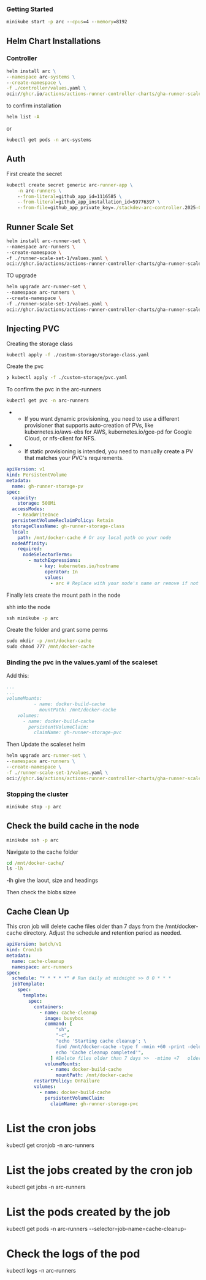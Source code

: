 ### Getting Started

```cmd
minikube start -p arc --cpus=4 --memory=8192
```

## Helm Chart Installations

### Controller

```cmd
helm install arc \
--namespace arc-systems \
--create-namespace \
-f ./controller/values.yaml \
oci://ghcr.io/actions/actions-runner-controller-charts/gha-runner-scale-set-controller
```

to confirm installation

```sh
helm list -A
```

or

```sh
kubectl get pods -n arc-systems
```

## Auth

First create the secret

```cmd
kubectl create secret generic arc-runner-app \
    -n arc-runners \
    --from-literal=github_app_id=1116585 \
    --from-literal=github_app_installation_id=59776397 \
    --from-file=github_app_private_key=./stackdev-arc-controller.2025-01-19.private-key.pem
```

## Runner Scale Set

```sh
helm install arc-runner-set \
--namespace arc-runners \
--create-namespace \
-f ./runner-scale-set-1/values.yaml \
oci://ghcr.io/actions/actions-runner-controller-charts/gha-runner-scale-set
```

TO upgrade

```sh
helm upgrade arc-runner-set \
--namespace arc-runners \
--create-namespace \
-f ./runner-scale-set-1/values.yaml \
oci://ghcr.io/actions/actions-runner-controller-charts/gha-runner-scale-set
```

## Injecting PVC

Creating the storage class

```sh
kubectl apply -f ./custom-storage/storage-class.yaml
```

Create the pvc

```sh
❯ kubectl apply -f ./custom-storage/pvc.yaml
```

To confirm the pvc in the arc-runners

```sh
kubectl get pvc -n arc-runners
```

- - If you want dynamic provisioning, you need to use a different provisioner that supports auto-creation of PVs, like kubernetes.io/aws-ebs for AWS, kubernetes.io/gce-pd for Google Cloud, or nfs-client for NFS.
- - If static provisioning is intended, you need to manually create a PV that matches your PVC's requirements.

```yml
apiVersion: v1
kind: PersistentVolume
metadata:
  name: gh-runner-storage-pv
spec:
  capacity:
    storage: 500Mi
  accessModes:
    - ReadWriteOnce
  persistentVolumeReclaimPolicy: Retain
  storageClassName: gh-runner-storage-class
  local:
    path: /mnt/docker-cache # Or any local path on your node
  nodeAffinity:
    required:
      nodeSelectorTerms:
        - matchExpressions:
            - key: kubernetes.io/hostname
              operator: In
              values:
                - arc # Replace with your node's name or remove if not needed
```

Finally lets create the mount path in the node

shh into the node

```cmd
ssh minikube -p arc
```

Create the folder and grant some perms

```cmd
sudo mkdir -p /mnt/docker-cache
sudo chmod 777 /mnt/docker-cache
```

### Binding the pvc in the values.yaml of the scaleset

Add this:

```yml
...
...
volumeMounts:
          - name: docker-build-cache
            mountPath: /mnt/docker-cache
    volumes:
      - name: docker-build-cache
        persistentVolumeClaim:
          claimName: gh-runner-storage-pvc
```

Then Update the scaleset helm

```cmd
helm upgrade arc-runner-set \
--namespace arc-runners \
--create-namespace \
-f ./runner-scale-set-1/values.yaml \
oci://ghcr.io/actions/actions-runner-controller-charts/gha-runner-scale-set

```

### Stopping the cluster

```cmd
minikube stop -p arc
```

## Check the build cache in the node

```cmd
minikube ssh -p arc
```

Navigate to the cache folder

```cmd
cd /mnt/docker-cache/
ls -lh
```

-lh give the laout, size and headings

Then check the blobs sizee

## Cache Clean Up

This cron job will delete cache files older than 7 days from the /mnt/docker-cache directory. Adjust the schedule and retention period as needed.

```yaml
apiVersion: batch/v1
kind: CronJob
metadata:
  name: cache-cleanup
  namespace: arc-runners
spec:
  schedule: "* * * * *" # Run daily at midnight >> 0 0 * * *
  jobTemplate:
    spec:
      template:
        spec:
          containers:
            - name: cache-cleanup
              image: busybox
              command: [
                  "sh",
                  "-c",
                  "echo 'Starting cache cleanup'; \
                  find /mnt/docker-cache -type f -mmin +60 -print -delete; \
                  echo 'Cache cleanup completed'",
                ] #Delete files older than 7 days >>  -mtime +7   older than 60m >> -mmin +60
              volumeMounts:
                - name: docker-build-cache
                  mountPath: /mnt/docker-cache
          restartPolicy: OnFailure
          volumes:
            - name: docker-build-cache
              persistentVolumeClaim:
                claimName: gh-runner-storage-pvc
```

# List the cron jobs

kubectl get cronjob -n arc-runners

# List the jobs created by the cron job

kubectl get jobs -n arc-runners

# List the pods created by the job

kubectl get pods -n arc-runners --selector=job-name=cache-cleanup-<timestamp>

# Check the logs of the pod

kubectl logs -n arc-runners <pod-name>
